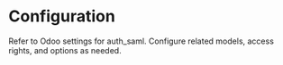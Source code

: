 # Configuration

Refer to Odoo settings for auth_saml. Configure related models, access rights, and options as needed.

